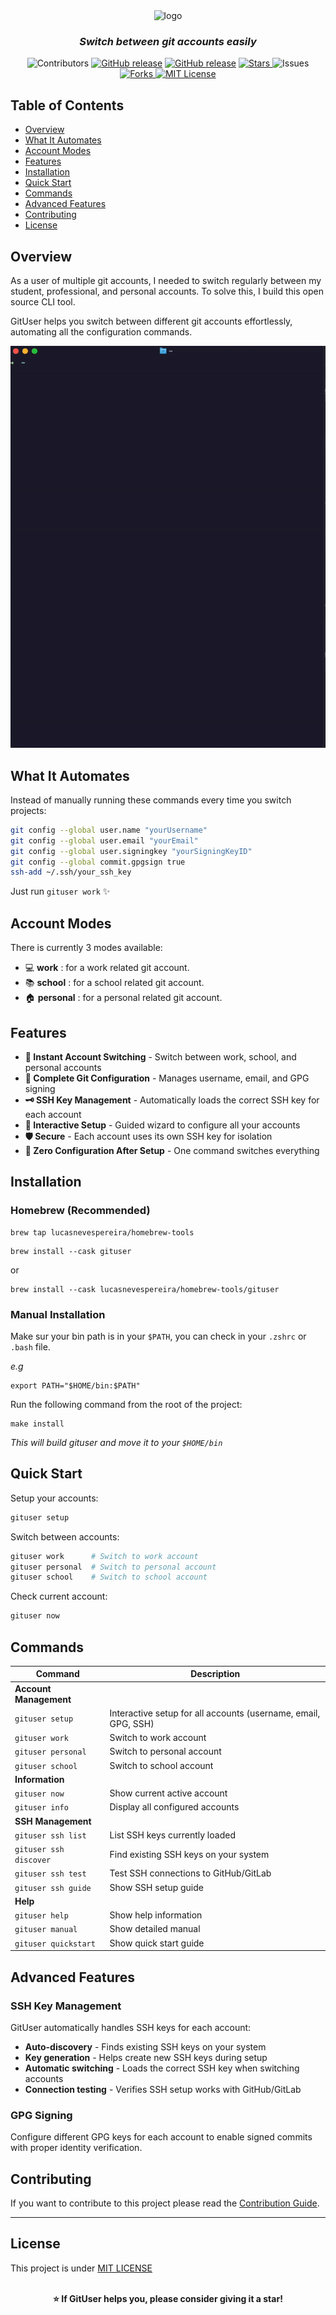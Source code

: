 
<div align="center">
    <img src="assets/inline-logo.png" alt="logo" width="320" height="200" />
    <h3><em>Switch between git accounts easily</em></h3>
    <p>
        <img src="https://img.shields.io/github/contributors/lucasnevespereira/go-gituser?style=plastic" alt="Contributors">
        <a href="https://github.com/lucasnevespereira/go-gituser/releases/latest"><img alt="GitHub release" src="https://img.shields.io/github/v/release/lucasnevespereira/go-gituser.svg?logo=github&style=flat-square"></a>
        <a href="https://github.com/lucasnevespereira/go-gituser/actions/workflows/release.yml"><img alt="GitHub release" src="https://github.com/lucasnevespereira/go-gituser/actions/workflows/release.yml/badge.svg"></a>
        <a href="https://github.com/lucasnevespereira/go-gituser">
            <img alt="Stars" src="https://img.shields.io/github/stars/lucasnevespereira/go-gituser?style=flat-square&logo=github">
        </a>
        <img src="https://img.shields.io/github/issues/lucasnevespereira/go-gituser" alt="Issues">
        <a href="https://github.com/lucasnevespereira/go-gituser">
            <img alt="Forks" src="https://img.shields.io/github/forks/lucasnevespereira/go-gituser?style=flat-square&logo=github">
        </a>
        <a href="LICENSE">
        <img src="https://img.shields.io/badge/License-MIT-green.svg" alt="MIT License">
        </a>
    </p>
</div>


## Table of Contents

- [Overview](#overview)
- [What It Automates](#what-it-automates)
- [Account Modes](#account-modes)
- [Features](#features)
- [Installation](#installation)
- [Quick Start](#quick-start)
- [Commands](#commands)
- [Advanced Features](#advanced-features)
- [Contributing](#contributing)
- [License](#license)

## Overview

As a user of multiple git accounts, I needed to switch regularly between my student, professional, and personal accounts. To solve this, I build this open source CLI tool.

GitUser helps you switch between different git accounts effortlessly, automating all the configuration commands.

![](assets/demo.gif)

## What It Automates

Instead of manually running these commands every time you switch projects:

```bash
git config --global user.name "yourUsername"
git config --global user.email "yourEmail"
git config --global user.signingkey "yourSigningKeyID"
git config --global commit.gpgsign true
ssh-add ~/.ssh/your_ssh_key
```

Just run `gituser work` ✨

## Account Modes

There is currently 3 modes available:

- 💻 <b>work</b> : for a work related git account.
- 📚 <b>school</b> : for a school related git account.
- 🏠 <b>personal</b> : for a personal related git account.


## Features

- **🔄 Instant Account Switching** - Switch between work, school, and personal accounts
- **🔧 Complete Git Configuration** - Manages username, email, and GPG signing
- **🗝️ SSH Key Management** - Automatically loads the correct SSH key for each account
- **🎯 Interactive Setup** - Guided wizard to configure all your accounts
- **🛡️ Secure** - Each account uses its own SSH key for isolation
- **🚀 Zero Configuration After Setup** - One command switches everything



## Installation

### Homebrew (Recommended)

```
brew tap lucasnevespereira/homebrew-tools
```

```
brew install --cask gituser
```

or

```
brew install --cask lucasnevespereira/homebrew-tools/gituser
```

### Manual Installation

Make sur your bin path is in your `$PATH`, you can check in your `.zshrc` or `.bash` file.

_e.g_
```shell
export PATH="$HOME/bin:$PATH"
```

Run the following command from the root of the project:

```
make install
```
<em>This will build gituser and move it to your `$HOME/bin`</em>

## Quick Start

Setup your accounts:

```bash
gituser setup
```

Switch between accounts:

```bash
gituser work      # Switch to work account
gituser personal  # Switch to personal account
gituser school    # Switch to school account
```

Check current account:

```bash
gituser now
```

## Commands


| Command | Description |
|---------|-------------|
| **Account Management** | |
| `gituser setup` | Interactive setup for all accounts (username, email, GPG, SSH) |
| `gituser work` | Switch to work account |
| `gituser personal` | Switch to personal account |
| `gituser school` | Switch to school account |
| **Information** | |
| `gituser now` | Show current active account |
| `gituser info` | Display all configured accounts |
| **SSH Management** | |
| `gituser ssh list` | List SSH keys currently loaded |
| `gituser ssh discover` | Find existing SSH keys on your system |
| `gituser ssh test` | Test SSH connections to GitHub/GitLab |
| `gituser ssh guide` | Show SSH setup guide |
| **Help** | |
| `gituser help` | Show help information |
| `gituser manual` | Show detailed manual |
| `gituser quickstart` | Show quick start guide |


## Advanced Features

### SSH Key Management

GitUser automatically handles SSH keys for each account:

- **Auto-discovery** - Finds existing SSH keys on your system
- **Key generation** - Helps create new SSH keys during setup
- **Automatic switching** - Loads the correct SSH key when switching accounts
- **Connection testing** - Verifies SSH setup works with GitHub/GitLab

### GPG Signing

Configure different GPG keys for each account to enable signed commits with proper identity verification.


## Contributing

If you want to contribute to this project please read the [Contribution Guide](CONTRIBUTING.md).

<hr>

## License

This project is under [MIT LICENSE](LICENSE)

<br />
<div align="center">
  <strong>⭐ If GitUser helps you, please consider giving it a star!</strong>
</div>

